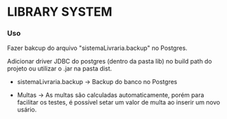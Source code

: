 # LIBRARY SYSTEM

### Uso

Fazer bakcup do arquivo "sistemaLivraria.backup" no Postgres.

Adicionar driver JDBC do postgres (dentro da pasta lib) no build path do projeto ou utilizar o .jar na pasta dist.


- sistemaLivraria.backup -> Backup do banco no Postgres

- Multas -> As multas são calculadas automaticamente, porém para facilitar os testes, é possível setar um valor de multa ao inserir um novo usário.
